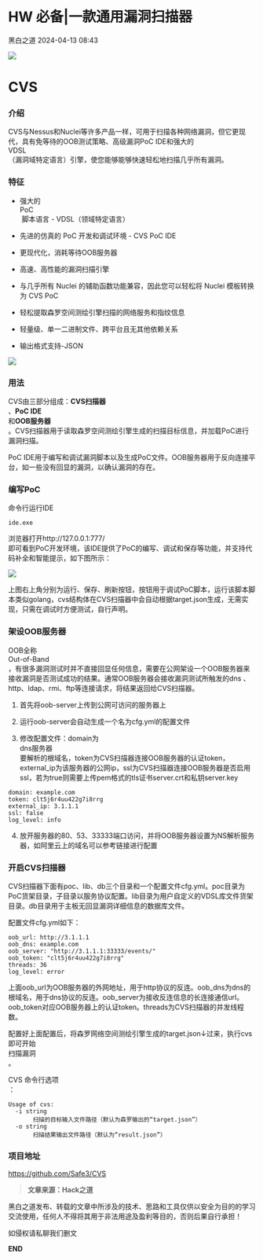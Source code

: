 #  HW 必备|一款通用漏洞扫描器   
 黑白之道   2024-04-13 08:43  
  
![](https://mmbiz.qpic.cn/mmbiz_gif/3xxicXNlTXLicwgPqvK8QgwnCr09iaSllrsXJLMkThiaHibEntZKkJiaicEd4ibWQxyn3gtAWbyGqtHVb0qqsHFC9jW3oQ/640?wx_fmt=gif "")  
  
# CVS  
### 介绍  
  
CVS与Nessus和Nuclei等许多产品一样，可用于扫描各种网络漏洞，但它更现代，具有免等待的OOB测试策略、高级漏洞PoC IDE和强大的  
VDSL  
（漏洞域特定语言）引擎，使您能够能够快速轻松地扫描几乎所有漏洞。  
### 特征  
- 强大的   
PoC  
 脚本语言 - VDSL（领域特定语言）  
  
- 先进的仿真的 PoC 开发和调试环境 - CVS PoC IDE  
  
- 更现代化，消耗等待OOB服务器  
  
- 高速、高性能的漏洞扫描引擎  
  
- 与几乎所有 Nuclei 的辅助函数功能兼容，因此您可以轻松将 Nuclei 模板转换为 CVS PoC  
  
- 轻松提取森罗空间测绘引擎扫描的网络服务和指纹信息  
  
- 轻量级、单一二进制文件、跨平台且无其他依赖关系  
  
- 输出格式支持-JSON  
  
![](https://mmbiz.qpic.cn/sz_mmbiz_png/GzdTGmQpRic3Fw8BG2rIGicBqukYL03eTgAjax6qNheGvF6pf03JD2SMU3QulCYoWH6iaNO8sqNnMpRK5FIibZZ2Jw/640?wx_fmt=png&from=appmsg&wxfrom=13 "")  
### 用法  
  
CVS由三部分组成：**CVS扫描器**  
、**PoC IDE**  
和**OOB服务器**  
。CVS扫描器用于读取森罗空间测绘引擎生成的扫描目标信息，并加载PoC进行漏洞扫描。  
  
PoC IDE用于编写和调试漏洞脚本以及生成PoC文件。OOB服务器用于反向连接平台，如一些没有回显的漏洞，以确认漏洞的存在。  
###   
### 编写PoC  
  
命令行运行IDE  
```
ide.exe
```  
  
浏览器打开http://127.0.0.1:777/  
即可看到PoC开发环境，该IDE提供了PoC的编写、调试和保存等功能，并支持代码补全和智能提示，如下图所示：  
  
![](https://mmbiz.qpic.cn/sz_mmbiz_png/GzdTGmQpRic3Fw8BG2rIGicBqukYL03eTgFyWLuBMxvVGK6x99Diao1g3PRZsoKPoWtibeYc05T6uF5F4vPwIXJABQ/640?wx_fmt=other&from=appmsg&tp=webp&wxfrom=5&wx_lazy=1&wx_co=1 "")  
  
上图右上角分别为运行、保存、刷新按钮，按钮用于调试PoC脚本，运行该脚本脚本类似golang，cvs结构体在CVS扫描器中会自动根据target.json生成，无需实现，只需在调试时方便测试，自行声明。  
###   
### 架设OOB服务器  
  
OOB全称  
Out-of-Band  
，有很多漏洞测试时并不直接回显任何信息，需要在公网架设一个OOB服务器来接收漏洞是否测试成功的结果。通常OOB服务器会接收漏洞测试所触发的dns 、http、ldap、rmi、ftp等连接请求，将结果返回给CVS扫描器。  
1. 首先将oob-server上传到公网可访问的服务器上  
  
1. 运行oob-server会自动生成一个名为cfg.yml的配置文件  
  
1. 修改配置文件：domain为  
dns服务器  
要解析的根域名，token为CVS扫描器连接OOB服务器的认证token，external_ip为该服务器的公网ip，ssl为CVS扫描器连接OOB服务器是否启用ssl，若为true则需要上传pem格式的tls证书server.crt和私钥server.key  
  
```
domain: example.com
token: clt5j6r4uu422g7i8rrg
external_ip: 3.1.1.1
ssl: false
log_level: info
```  
  
4. 放开服务器的80、53、33333端口访问，并将OOB服务器设置为NS解析服务器，如阿里云上的域名可以参考链接进行配置  
### 开启CVS扫描器  
  
CVS扫描器下面有poc、lib、db三个目录和一个配置文件cfg.yml。poc目录为PoC货架目录，子目录以服务协议配置。lib目录为用户自定义的VDSL库文件货架目录。db目录用于主板无回显漏洞详细信息的数据库文件。  
  
配置文件cfg.yml如下：  
```
oob_url: http://3.1.1.1
oob_dns: example.com
oob_server: "http://3.1.1.1:33333/events/"
oob_token: "clt5j6r4uu422g7i8rrg"
threads: 36
log_level: error
```  
  
上面oob_url为OOB服务器的外网地址，用于http协议的反连。oob_dns为dns的根域名，用于dns协议的反连。oob_server为接收反连信息的长连接通信url。  
oob_token对应OOB服务器上的认证token。threads为CVS扫描器的并发线程数。  
  
配置好上面配置后，将森罗网络空间测绘引擎生成的target.json↓过来，执行cvs即可开始  
扫描漏洞  
。  
  
CVS 命令行选项  
：  
```
Usage of cvs:
  -i string
       扫描的目标输入文件路径（默认为森罗输出的“target.json”）
  -o string
       扫描结果输出文件路径（默认为“result.json”）
```  
  
### 项目地址  
  
  
https://github.com/Safe3/CVS  
  
> **文章来源：Hack之道**  
  
  
  
黑白之道发布、转载的文章中所涉及的技术、思路和工具仅供以安全为目的的学习交流使用，任何人不得将其用于非法用途及盈利等目的，否则后果自行承担！  
  
如侵权请私聊我们删文  
  
  
**END**  
  
  
